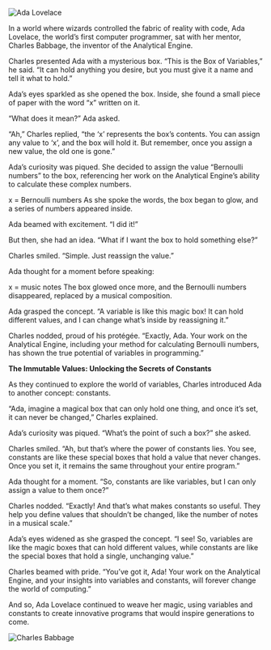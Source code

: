 ![Ada Lovelace](https://agunechembaekene.wordpress.com/wp-content/uploads/2025/01/ada_lovelace_portrait-1.jpg)

In a world where wizards controlled the fabric of reality with code, Ada Lovelace, the world’s first computer programmer, sat with her mentor, Charles Babbage, the inventor of the Analytical Engine.

Charles presented Ada with a mysterious box. “This is the Box of Variables,” he said. “It can hold anything you desire, but you must give it a name and tell it what to hold.”

Ada’s eyes sparkled as she opened the box. Inside, she found a small piece of paper with the word “x” written on it.

“What does it mean?” Ada asked.

“Ah,” Charles replied, “the ‘x’ represents the box’s contents. You can assign any value to ‘x’, and the box will hold it. But remember, once you assign a new value, the old one is gone.”

Ada’s curiosity was piqued. She decided to assign the value “Bernoulli numbers” to the box, referencing her work on the Analytical Engine’s ability to calculate these complex numbers.

x = Bernoulli numbers
As she spoke the words, the box began to glow, and a series of numbers appeared inside.

Ada beamed with excitement. “I did it!”

But then, she had an idea. “What if I want the box to hold something else?”

Charles smiled. “Simple. Just reassign the value.”

Ada thought for a moment before speaking:

x = music notes
The box glowed once more, and the Bernoulli numbers disappeared, replaced by a musical composition.


Ada grasped the concept. “A variable is like this magic box! It can hold different values, and I can change what’s inside by reassigning it.”

Charles nodded, proud of his protégée. “Exactly, Ada. Your work on the Analytical Engine, including your method for calculating Bernoulli numbers, has shown the true potential of variables in programming.”

**The Immutable Values: Unlocking the Secrets of Constants**

As they continued to explore the world of variables, Charles introduced Ada to another concept: constants.

“Ada, imagine a magical box that can only hold one thing, and once it’s set, it can never be changed,” Charles explained.

Ada’s curiosity was piqued. “What’s the point of such a box?” she asked.

Charles smiled. “Ah, but that’s where the power of constants lies. You see, constants are like these special boxes that hold a value that never changes. Once you set it, it remains the same throughout your entire program.”

Ada thought for a moment. “So, constants are like variables, but I can only assign a value to them once?”

Charles nodded. “Exactly! And that’s what makes constants so useful. They help you define values that shouldn’t be changed, like the number of notes in a musical scale.”

Ada’s eyes widened as she grasped the concept. “I see! So, variables are like the magic boxes that can hold different values, while constants are like the special boxes that hold a single, unchanging value.”

Charles beamed with pride. “You’ve got it, Ada! Your work on the Analytical Engine, and your insights into variables and constants, will forever change the world of computing.”

And so, Ada Lovelace continued to weave her magic, using variables and constants to create innovative programs that would inspire generations to come.

![Charles Babbage](https://agunechembaekene.wordpress.com/wp-content/uploads/2025/01/british_english_school_-_charles_babbage_1792e280931871_-_814168_-_national_trust.jpg?w=850)
